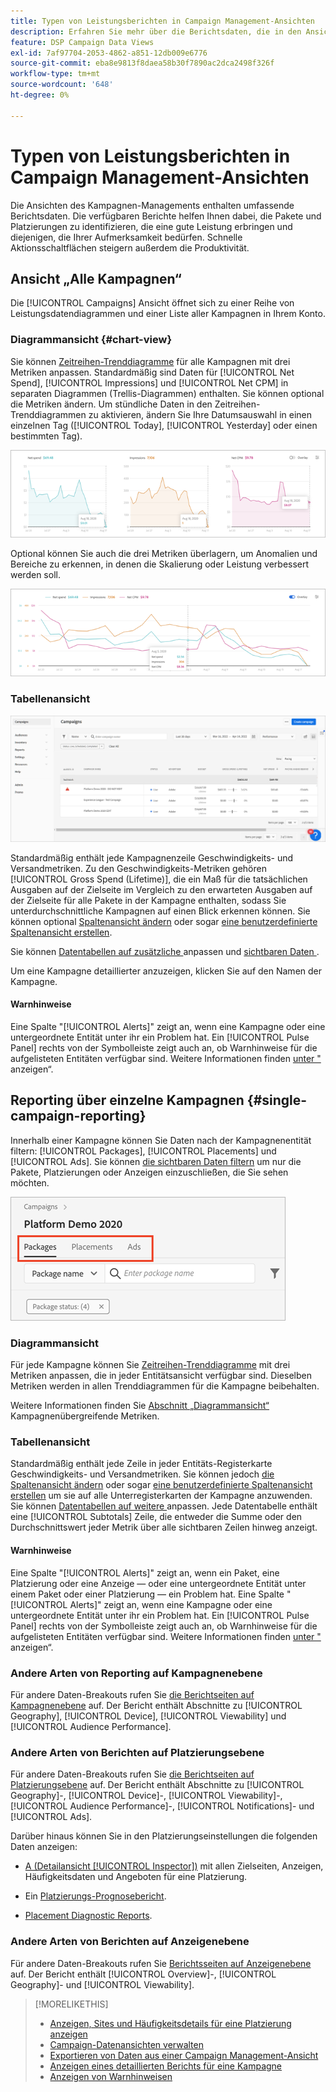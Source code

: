```yaml
---
title: Typen von Leistungsberichten in Campaign Management-Ansichten
description: Erfahren Sie mehr über die Berichtsdaten, die in den Ansichten des Kampagnen-Managements enthalten sind.
feature: DSP Campaign Data Views
exl-id: 7af97704-2053-4862-a851-12db009e6776
source-git-commit: eba8e9813f8daea58b30f7890ac2dca2498f326f
workflow-type: tm+mt
source-wordcount: '648'
ht-degree: 0%

---
```


# Typen von Leistungsberichten in Campaign Management-Ansichten

Die Ansichten des Kampagnen-Managements enthalten umfassende Berichtsdaten. Die verfügbaren Berichte helfen Ihnen dabei, die Pakete und Platzierungen zu identifizieren, die eine gute Leistung erbringen und diejenigen, die Ihrer Aufmerksamkeit bedürfen. Schnelle Aktionsschaltflächen steigern außerdem die Produktivität.

## Ansicht „Alle Kampagnen“

Die [!UICONTROL Campaigns] Ansicht öffnet sich zu einer Reihe von Leistungsdatendiagrammen und einer Liste aller Kampagnen in Ihrem Konto.

### Diagrammansicht {#chart-view}

Sie können [Zeitreihen-Trenddiagramme](campaign-data-views-manage.md#data-visualizations-manage) für alle Kampagnen mit drei Metriken anpassen. Standardmäßig sind Daten für [!UICONTROL Net Spend], [!UICONTROL Impressions] und [!UICONTROL Net CPM] in separaten Diagrammen (Trellis-Diagrammen) enthalten. Sie können optional die Metriken ändern. Um stündliche Daten in den Zeitreihen-Trenddiagrammen zu aktivieren, ändern Sie Ihre Datumsauswahl in einen einzelnen Tag ([!UICONTROL Today], [!UICONTROL Yesterday] oder einen bestimmten Tag).

![Separate Trenddiagramme für drei Metriken](/help/dsp/assets/trend-chart-separate.png)

Optional können Sie auch die drei Metriken überlagern, um Anomalien und Bereiche zu erkennen, in denen die Skalierung oder Leistung verbessert werden soll.

![Trenddiagramm mit Überlagerung](/help/dsp/assets/trend-chart.png)

### Tabellenansicht

![Kampagnenliste](/help/dsp/assets/campaigns-list.png)

Standardmäßig enthält jede Kampagnenzeile Geschwindigkeits- und Versandmetriken. Zu den Geschwindigkeits-Metriken gehören [!UICONTROL Gross Spend (Lifetime)], die ein Maß für die tatsächlichen Ausgaben auf der Zielseite im Vergleich zu den erwarteten Ausgaben auf der Zielseite für alle Pakete in der Kampagne enthalten, sodass Sie unterdurchschnittliche Kampagnen auf einen Blick erkennen können. Sie können optional [Spaltenansicht ändern](campaign-data-views-manage.md#column-view-change) oder sogar [eine benutzerdefinierte Spaltenansicht erstellen](campaign-data-views-manage.md#column-view-create).

Sie können [ Datentabellen auf zusätzliche ](campaign-data-views-manage.md#data-tables-manage) anpassen und [ sichtbaren Daten ](campaign-data-views-manage.md#filter-data-tables).

Um eine Kampagne detaillierter anzuzeigen, klicken Sie auf den Namen der Kampagne.

#### Warnhinweise

Eine Spalte &quot;[!UICONTROL Alerts]&quot; zeigt an, wenn eine Kampagne oder eine untergeordnete Entität unter ihr ein Problem hat. Ein [!UICONTROL Pulse Panel] rechts von der Symbolleiste zeigt auch an, ob Warnhinweise für die aufgelisteten Entitäten verfügbar sind. Weitere Informationen finden [ unter &quot;](campaign-alerts.md) anzeigen“.

## Reporting über einzelne Kampagnen {#single-campaign-reporting}

Innerhalb einer Kampagne können Sie Daten nach der Kampagnenentität filtern: [!UICONTROL Packages], [!UICONTROL Placements] und [!UICONTROL Ads]. Sie können [ die sichtbaren Daten filtern](campaign-data-views-manage.md#filter-data-tables) um nur die Pakete, Platzierungen oder Anzeigen einzuschließen, die Sie sehen möchten.

![Kampagnenentitäts-Registerkarten](/help/dsp/assets/campaign-subtabs.png)

### Diagrammansicht

Für jede Kampagne können Sie [Zeitreihen-Trenddiagramme](campaign-data-views-manage.md#data-visualizations-manage) mit drei Metriken anpassen, die in jeder Entitätsansicht verfügbar sind. Dieselben Metriken werden in allen Trenddiagrammen für die Kampagne beibehalten.

Weitere Informationen finden Sie [ Abschnitt „Diagrammansicht“ ](#chart-view) Kampagnenübergreifende Metriken.

### Tabellenansicht

Standardmäßig enthält jede Zeile in jeder Entitäts-Registerkarte Geschwindigkeits- und Versandmetriken. Sie können jedoch [die Spaltenansicht ändern](campaign-data-views-manage.md#column-view-change) oder sogar [eine benutzerdefinierte Spaltenansicht erstellen](campaign-data-views-manage.md#column-view-create) um sie auf alle Unterregisterkarten der Kampagne anzuwenden. Sie können [ Datentabellen auf weitere ](campaign-data-views-manage.md#data-tables-manage) anpassen. Jede Datentabelle enthält eine [!UICONTROL Subtotals] Zeile, die entweder die Summe oder den Durchschnittswert jeder Metrik über alle sichtbaren Zeilen hinweg anzeigt.

#### Warnhinweise

Eine Spalte &quot;[!UICONTROL Alerts]&quot; zeigt an, wenn ein Paket, eine Platzierung oder eine Anzeige — oder eine untergeordnete Entität unter einem Paket oder einer Platzierung — ein Problem hat. Eine Spalte &quot;[!UICONTROL Alerts]&quot; zeigt an, wenn eine Kampagne oder eine untergeordnete Entität unter ihr ein Problem hat. Ein [!UICONTROL Pulse Panel] rechts von der Symbolleiste zeigt auch an, ob Warnhinweise für die aufgelisteten Entitäten verfügbar sind. Weitere Informationen finden [ unter &quot;](campaign-alerts.md) anzeigen“.

### Andere Arten von Reporting auf Kampagnenebene

Für andere Daten-Breakouts rufen Sie [die Berichtseiten auf Kampagnenebene](/help/dsp/campaign-management/campaigns/campaign-view-report.md) auf. Der Bericht enthält Abschnitte zu [!UICONTROL Geography], [!UICONTROL Device], [!UICONTROL Viewability] und [!UICONTROL Audience Performance].

### Andere Arten von Berichten auf Platzierungsebene

Für andere Daten-Breakouts rufen Sie [die Berichtseiten auf Platzierungsebene](/help/dsp/campaign-management/placements/placement-view-report.md) auf. Der Bericht enthält Abschnitte zu [!UICONTROL Geography]-, [!UICONTROL Device]-, [!UICONTROL Viewability]-, [!UICONTROL Audience Performance]-, [!UICONTROL Notifications]- und [!UICONTROL Ads].

Darüber hinaus können Sie in den Platzierungseinstellungen die folgenden Daten anzeigen:

* [A (Detailansicht [!UICONTROL Inspector])](placement-details-view.md) mit allen Zielseiten, Anzeigen, Häufigkeitsdaten und Angeboten für eine Platzierung.

* Ein [Platzierungs-Prognosebericht](/help/dsp/campaign-management/reports/placement-forecast.md).

* [Placement Diagnostic Reports](/help/dsp/campaign-management/reports/placement-diagnostics.md).


### Andere Arten von Berichten auf Anzeigenebene

Für andere Daten-Breakouts rufen Sie [Berichtsseiten auf Anzeigenebene](/help/dsp/campaign-management/ads/ad-view-report.md) auf. Der Bericht enthält [!UICONTROL Overview]-, [!UICONTROL Geography]- und [!UICONTROL Viewability].

>[!MORELIKETHIS]
>
>* [Anzeigen, Sites und Häufigkeitsdetails für eine Platzierung anzeigen](placement-details-view.md)
>* [Campaign-Datenansichten verwalten](campaign-data-views-manage.md)
>* [Exportieren von Daten aus einer Campaign Management-Ansicht](campaign-export-data.md)
>* [Anzeigen eines detaillierten Berichts für eine Kampagne](/help/dsp/campaign-management/campaigns/campaign-view-report.md)
>* [Anzeigen von Warnhinweisen](campaign-alerts.md)
